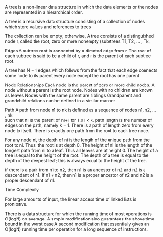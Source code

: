 A tree is a non-linear data structure in which the data elements or the nodes are represented in a hierarchical order.

A tree is a recursive data structure consisting of a collection of nodes, which store values and references to trees

The collection can be empty; otherwise, A tree consists of
a distinguished node r, called the root,
zero or more nonempty (sub)trees T1, T2, ... , Tk,

Edges
A subtree root is connected by a directed edge from r.
The root of each subtree is said to be a child of r, and r is the parent of each subtree root.

A tree has N − 1 edges which follows from the fact that
each edge connects some node to its parent
every node except the root has one parent


Node Relationships
Each node is the parent of zero or more child nodes.
A node without a parent is the root node.
Nodes with no children are known as leaves
Nodes with the same parent are siblings
Grandparent and grandchild relations can be defined in a similar manner.


Path
A path from node n1 to nk is defined as a sequence of nodes n1, n2, ... , nk  
such that ni is the parent of ni+1 for 1 ≤ i < k.
path length is the number of edges on the path, namely k − 1.
There is a path of length zero from every node to itself.
There is exactly one path from the root to each tree node.



For any node ni, the depth of ni is the length of the unique path from the root to ni.
Thus, the root is at depth 0.
The height of ni is the length of the longest path from ni to a leaf.
Thus all leaves are at height 0.
The height of a tree is equal to the height of the root.
The depth of a tree is equal to the depth of the deepest leaf; this is always equal to the height of the tree.

If there is a path from n1 to n2, then n1 is an ancestor of n2 and n2 is a descendant of n1.
If n1 ≠ n2, then n1 is a proper ancestor of n2 and n2 is a proper descendant of n1.

Time Complexity

For large amounts of input, the linear access time of linked lists is prohibitive.

There is a data structure for which the running time of most operations is O(logN) on average.
A simple modification also guarantees the above time bound in the worst case
A second modification that essentially gives an O(logN) running time per operation for a long sequence of instructions.
